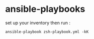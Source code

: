 # ansible-playbooks

set up your inventory then run :

```shell
ansible-playbook zsh-playbook.yml -kK
```
